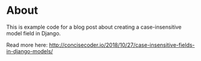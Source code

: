 # About

This is example code for a blog post about creating a case-insensitive model field in Django.

Read more here: http://concisecoder.io/2018/10/27/case-insensitive-fields-in-django-models/
